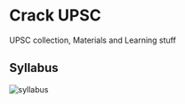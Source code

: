 # Crack UPSC
UPSC collection, Materials and Learning stuff

## Syllabus
![syllabus](https://raw.githubusercontent.com/Param-Harrison/CrackUPSC/blob/master/syllabus.png)
